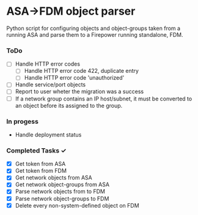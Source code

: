# ASA->FDM object parser
Python script for configuring objects and object-groups taken from a running ASA and parse them to a Firepower running standalone, FDM.

### ToDo
- [ ] Handle HTTP error codes 
  - [ ] Handle HTTP error code 422, duplicate entry
  - [ ] Handle HTTP error code 'unauthorized'    
- [ ] Handle service/port objects
- [ ] Report to user wheter the migration was a success
- [ ] If a network group contains an IP host/subnet, it must be converted to an object before its assigned to the group. 

### In progess
- Handle deployment status

### Completed Tasks ✓
- [x] Get token from ASA
- [x] Get token from FDM
- [x] Get network objects from ASA
- [x] Get network object-groups from ASA
- [x] Parse network objects from to FDM
- [x] Parse network object-groups to FDM
- [x] Delete every non-system-defined object on FDM